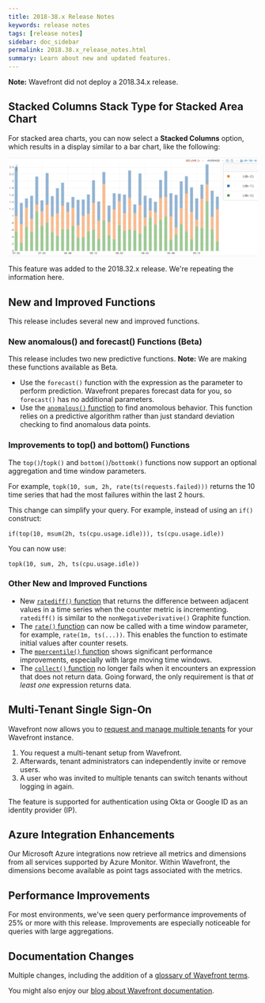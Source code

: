 ```yaml
---
title: 2018-38.x Release Notes
keywords: release notes
tags: [release notes]
sidebar: doc_sidebar
permalink: 2018.38.x_release_notes.html
summary: Learn about new and updated features.
---
```

**Note:** Wavefront did not deploy a 2018.34.x release.

## Stacked Columns Stack Type for Stacked Area Chart

For stacked area charts, you can now select a **Stacked Columns** option, which results in a display similar to a bar chart, like the following:

![stacked column](images/stacked_columns.png)

This feature was added to the 2018.32.x release. We're repeating the information here.

## New and Improved Functions
This release includes several new and improved functions.

### New anomalous() and forecast() Functions (Beta)

This release includes two new predictive functions.
**Note:** We are making these functions available as Beta.
* Use the `forecast()` function with the expression as the parameter to perform prediction. Wavefront prepares forecast data for you, so `forecast()` has no additional parameters.
* Use the [`anomalous()` function](ts_anomalous.html) to find anomolous behavior. This function relies on a predictive algorithm rather than just standard deviation checking to find anomalous data points.

### Improvements to top() and bottom() Functions

The `top()`/`topk()` and `bottom()`/`bottomk()` functions now support an optional aggregation and time window parameters.

For example, `topk(10, sum, 2h, rate(ts(requests.failed)))` returns the 10 time series that had the most failures within the last 2 hours.

This change can simplify your query. For example, instead of using an `if()` construct:
```
if(top(10, msum(2h, ts(cpu.usage.idle))), ts(cpu.usage.idle))
```
You can now use:
```
topk(10, sum, 2h, ts(cpu.usage.idle))
```

### Other New and Improved Functions

* New [`ratediff()` function](ts_ratediff.html) that returns the difference between adjacent values in a time series when the counter metric is incrementing. `ratediff()` is similar to the `nonNegativeDerivative()` Graphite function.
* The  [`rate()` function](ts_rate.html) can now be called with a time window parameter, for example, `rate(1m, ts(...))`. This enables the function to estimate initial values after counter resets.
* The [`mpercentile()` function](ts_mpercentile.html) shows significant performance improvements, especially with large moving time windows.
* The [`collect()` function](ts_collect.html) no longer fails when it encounters an expression that does not return data. Going forward, the only requirement is that *at least one* expression returns data.

## Multi-Tenant Single Sign-On

Wavefront now allows you to [request and manage multiple tenants](authentication.html) for your Wavefront instance.
1. You request a multi-tenant setup from Wavefront.
2. Afterwards, tenant administrators can independently invite or remove users.
3. A user who was invited to multiple tenants can switch tenants without logging in again.

The feature is supported for authentication using Okta or Google ID as an identity provider (IP).

## Azure Integration Enhancements

Our Microsoft Azure integrations now retrieve all metrics and dimensions from all services supported by Azure Monitor. Within Wavefront, the dimensions become available as point tags associated with the metrics.

## Performance Improvements

For most environments, we've seen query performance improvements of 25% or more with this release. Improvements are especially noticeable for queries with large aggregations.

## Documentation Changes

Multiple changes, including the addition of a [glossary of Wavefront terms](glossary.html).

You might also enjoy our [blog about Wavefront documentation](https://bit.ly/2NMGrYU).
